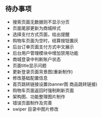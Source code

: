 ## 待办事项

- 搜索页面无数据则不显示分页
- 页面尾部更新为商城样式
- 选择支付方式页面，给出提醒
- 购物车页面为空时，结算按钮置灰
- 后台订单页面支付方式中文展示
- 后台用户管理模块中增加禁用功能
- 商城登录中判断账户状态
- 页面title显示问题
- 更新登录页面背景图(重新制作)
- 修改基础配置信息
- 首页跳转链接设置(banner图 商品跳转链接)
- 购物车页面返回时强制刷新页面
- 架构图、功能整理图片制作
- 错误页面制作及完善
- swiper 目录中图片修改